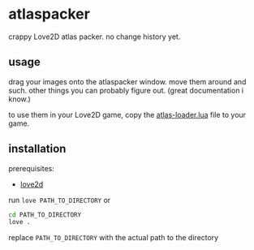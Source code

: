 # atlaspacker
crappy Love2D atlas packer. no change history yet.

## usage
drag your images onto the atlaspacker window. move them around and such. other things you can probably figure out. (great documentation i know.)

to use them in your Love2D game, copy the [atlas-loader.lua](/atlas-loader.lua) file to your game.

## installation
prerequisites:
- [love2d](https://love2d.org/)

run `love PATH_TO_DIRECTORY` or
```bash
cd PATH_TO_DIRECTORY
love .
```
replace `PATH_TO_DIRECTORY` with the actual path to the directory